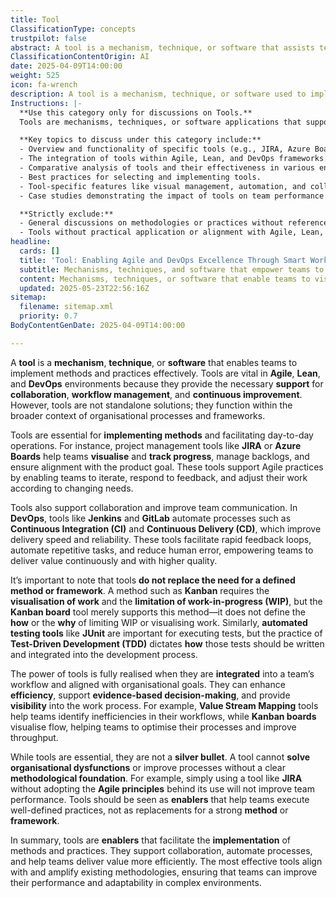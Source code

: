 ```yaml
---
title: Tool
ClassificationType: concepts
trustpilot: false
abstract: A tool is a mechanism, technique, or software that assists teams in effectively implementing methods and practices within Agile, Lean, and DevOps environments. These tools are crucial for supporting collaboration, managing workflows, and fostering continuous improvement, as they enable teams to visualise and track progress, manage backlogs, and align with product goals. For instance, project management tools like JIRA and Azure Boards facilitate Agile practices by allowing teams to iterate and adapt to feedback. In DevOps, tools such as Jenkins and GitLab automate processes like Continuous Integration and Continuous Delivery, enhancing delivery speed and reliability while reducing human error. However, tools are not standalone solutions; they must be integrated into a broader organisational framework and aligned with defined methodologies. While they can enhance efficiency and provide visibility into workflows, tools cannot address organisational dysfunctions or improve processes without a solid methodological foundation. Therefore, tools should be viewed as enablers that support well-defined practices rather than replacements for strong methods or frameworks. Ultimately, the effective use of tools can significantly improve team performance and adaptability in complex environments, making them valuable assets in product development and organisational design.
ClassificationContentOrigin: AI
date: 2025-04-09T14:00:00
weight: 525
icon: fa-wrench
description: A tool is a mechanism, technique, or software used to implement or support methods and practices within Agile, Lean, DevOps, or similar methodologies.
Instructions: |-
  **Use this category only for discussions on Tools.**  
  Tools are mechanisms, techniques, or software applications that support the implementation of methods and practices. This category focuses on how tools facilitate workflows, improve team collaboration, and enable continuous improvement in Agile, Scrum, Lean, DevOps, and related frameworks.

  **Key topics to discuss under this category include:**
  - Overview and functionality of specific tools (e.g., JIRA, Azure Boards, JUnit).
  - The integration of tools within Agile, Lean, and DevOps frameworks.
  - Comparative analysis of tools and their effectiveness in various environments.
  - Best practices for selecting and implementing tools.
  - Tool-specific features like visual management, automation, and collaboration.
  - Case studies demonstrating the impact of tools on team performance and value delivery.

  **Strictly exclude:**
  - General discussions on methodologies or practices without reference to tools.
  - Tools without practical application or alignment with Agile, Lean, or DevOps practices.
headline:
  cards: []
  title: 'Tool: Enabling Agile and DevOps Excellence Through Smart Workflow Integration'
  subtitle: Mechanisms, techniques, and software that empower teams to collaborate, manage workflows, automate processes, and enhance continuous improvement in product delivery
  content: Mechanisms, techniques, or software that enable teams to visualise work, manage flow, automate tasks, and support collaboration. Posts explore selection, integration, and effective use of tools for workflow transparency, feedback loops, measurement, and continuous improvement within product development, delivery, and organisational change contexts.
  updated: 2025-05-23T22:56:16Z
sitemap:
  filename: sitemap.xml
  priority: 0.7
BodyContentGenDate: 2025-04-09T14:00:00

---
```

A **tool** is a **mechanism**, **technique**, or **software** that enables teams to implement methods and practices effectively. Tools are vital in **Agile**, **Lean**, and **DevOps** environments because they provide the necessary **support** for **collaboration**, **workflow management**, and **continuous improvement**. However, tools are not standalone solutions; they function within the broader context of organisational processes and frameworks.

Tools are essential for **implementing methods** and facilitating day-to-day operations. For instance, project management tools like **JIRA** or **Azure Boards** help teams **visualise** and **track progress**, manage backlogs, and ensure alignment with the product goal. These tools support Agile practices by enabling teams to iterate, respond to feedback, and adjust their work according to changing needs.

Tools also support collaboration and improve team communication. In **DevOps**, tools like **Jenkins** and **GitLab** automate processes such as **Continuous Integration (CI)** and **Continuous Delivery (CD)**, which improve delivery speed and reliability. These tools facilitate rapid feedback loops, automate repetitive tasks, and reduce human error, empowering teams to deliver value continuously and with higher quality.

It’s important to note that tools **do not replace the need for a defined method or framework**. A method such as **Kanban** requires the **visualisation of work** and the **limitation of work-in-progress (WIP)**, but the **Kanban board** tool merely supports this method—it does not define the **how** or the **why** of limiting WIP or visualising work. Similarly, **automated testing tools** like **JUnit** are important for executing tests, but the practice of **Test-Driven Development (TDD)** dictates **how** those tests should be written and integrated into the development process.

The power of tools is fully realised when they are **integrated** into a team’s workflow and aligned with organisational goals. They can enhance **efficiency**, support **evidence-based decision-making**, and provide **visibility** into the work process. For example, **Value Stream Mapping** tools help teams identify inefficiencies in their workflows, while **Kanban boards** visualise flow, helping teams to optimise their processes and improve throughput.

While tools are essential, they are not a **silver bullet**. A tool cannot **solve organisational dysfunctions** or improve processes without a clear **methodological foundation**. For example, simply using a tool like **JIRA** without adopting the **Agile principles** behind its use will not improve team performance. Tools should be seen as **enablers** that help teams execute well-defined practices, not as replacements for a strong **method** or **framework**.

In summary, tools are **enablers** that facilitate the **implementation** of methods and practices. They support collaboration, automate processes, and help teams deliver value more efficiently. The most effective tools align with and amplify existing methodologies, ensuring that teams can improve their performance and adaptability in complex environments.
